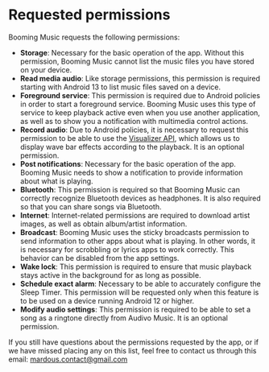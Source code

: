 # Requested permissions

Booming Music requests the following permissions:

 - **Storage**: Necessary for the basic operation of the app. Without this permission, Booming Music cannot list the music files you have stored on your device.
 - **Read media audio**: Like storage permissions, this permission is required starting with Android 13 to list music files saved on a device.
 - **Foreground service**: This permission is required due to Android policies in order to start a foreground service. Booming Music uses this type of service to keep playback active even when you use another application, as well as to show you a notification with multimedia control actions.
 - **Record audio**: Due to Android policies, it is necessary to request this permission to be able to use the [Visualizer API](https://developer.android.com/reference/android/media/audiofx/Visualizer), which allows us to display wave bar effects according to the playback. It is an optional permission.
 - **Post notifications**: Necessary for the basic operation of the app. Booming Music needs to show a notification to provide information about what is playing.
 - **Bluetooth**: This permission is required so that Booming Music can correctly recognize Bluetooth devices as headphones. It is also required so that you can share songs via Bluetooth.
 - **Internet**: Internet-related permissions are required to download artist images, as well as obtain album/artist information.
 - **Broadcast**: Booming Music uses the sticky broadcasts permission to send information to other apps about what is playing. In other words, it is necessary for scrobbling or lyrics apps to work correctly. This behavior can be disabled from the app settings.
 - **Wake lock**: This permission is required to ensure that music playback stays active in the background for as long as possible.
 - **Schedule exact alarm**: Necessary to be able to accurately configure the Sleep Timer. This permission will be requested only when this feature is to be used on a device running Android 12 or higher.
 - **Modify audio settings**: This permission is required to be able to set a song as a ringtone directly from Audivo Music. It is an optional permission.

If you still have questions about the permissions requested by the app, or if we have missed placing any on this list, feel free to contact us through this email: mardous.contact@gmail.com